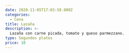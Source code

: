 ```yaml
---
date: 2020-11-05T17:03:58.000Z
categories:
  - Cena
title: Lazaña
description: >-
  Lazaña con carne picada, tomate y queso parmezzano.
type: Segundos platos
price: 10
---
```


